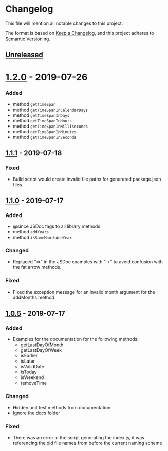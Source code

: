 # Changelog
This file will mention all notable changes to this project.

The format is based on [Keep a Changelog](https://keepachangelog.com/en/1.0.0/),
and this project adheres to [Semantic Versioning](https://semver.org/spec/v2.0.0.html).

## [Unreleased]

# [1.2.0] - 2019-07-26
### Added
- method `getTimeSpan`
- method `getTimeSpanInCalendarDays`
- method `getTimeSpanInDays`
- method `getTimeSpanInHours`
- method `getTimeSpanInMilliseconds`
- method `getTimeSpanInMinutes`
- method `getTimeSpanInSeconds`

## [1.1.1] - 2019-07-18
### Fixed
- Build script would create invalid file paths for generated package.json files.

## [1.1.0] - 2019-07-17
### Added
- @since JSDoc tags to all library methods
- method `addYears`
- method `isSameMonthAndYear`

### Changed
- Replaced "=>" in the JSDoc examples with "->" to avoid confusion with the fat arrow methods.

### Fixed
- Fixed the exception message for an invalid month argument for the addMonths method

## [1.0.5] - 2019-07-17

### Added
- Examples for the documentation for the following methods:
    - getLastDayOfMonth
    - getLastDayOfWeek
    - isEarlier
    - isLater
    - isValidDate
    - isToday
    - isWeekend
    - removeTime

### Changed
- Hidden unit test methods from documentation
- Ignore the docs folder

### Fixed
- There was an error in the script generating the index.js, it was referencing the old file names from before the current naming scheme

[Unreleased]: https://github.com/olivierlacan/keep-a-changelog/compare/v1.2.0...HEAD
[1.2.0]: https://github.com/tbusser/js-date-helper/compare/v1.1.1...v1.2.0
[1.1.1]: https://github.com/tbusser/js-date-helper/compare/v1.1.0...v1.1.1
[1.1.0]: https://github.com/tbusser/js-date-helper/compare/v1.0.5...v1.1.0
[1.0.5]: https://github.com/tbusser/js-date-helper/compare/v1.0.4...v1.0.5
